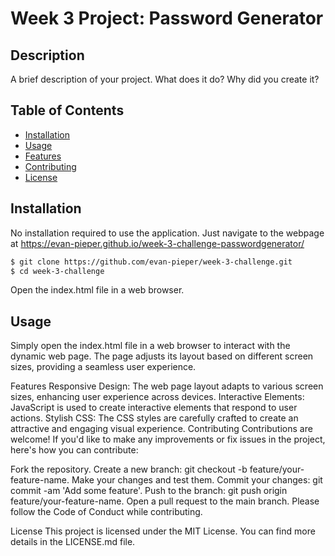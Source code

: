 # Week 3 Project: Password Generator

## Description

A brief description of your project. What does it do? Why did you create it?

## Table of Contents

- [Installation](#installation)
- [Usage](#usage)
- [Features](#features)
- [Contributing](#contributing)
- [License](#license)

## Installation

No installation required to use the application. Just navigate to the webpage at https://evan-pieper.github.io/week-3-challenge-passwordgenerator/

```bash
$ git clone https://github.com/evan-pieper/week-3-challenge.git
$ cd week-3-challenge
```

Open the index.html file in a web browser.
## Usage
Simply open the index.html file in a web browser to interact with the dynamic web page. The page adjusts its layout based on different screen sizes, providing a seamless user experience.

Features
Responsive Design: The web page layout adapts to various screen sizes, enhancing user experience across devices.
Interactive Elements: JavaScript is used to create interactive elements that respond to user actions.
Stylish CSS: The CSS styles are carefully crafted to create an attractive and engaging visual experience.
Contributing
Contributions are welcome! If you'd like to make any improvements or fix issues in the project, here's how you can contribute:

Fork the repository.
Create a new branch: git checkout -b feature/your-feature-name.
Make your changes and test them.
Commit your changes: git commit -am 'Add some feature'.
Push to the branch: git push origin feature/your-feature-name.
Open a pull request to the main branch.
Please follow the Code of Conduct while contributing.

License
This project is licensed under the MIT License. You can find more details in the LICENSE.md file.